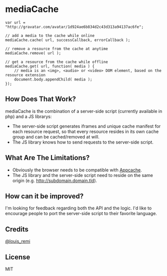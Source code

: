 mediaCache
==========

    var url = "http://gravatar.com/avatar/1d924ae6b834d2c43d313a94137ac6fe";
    
    // add a media to the cache while online
    mediaCache.cache( url, successCallback, errorCallback );
    
    // remove a resource from the cache at anytime
    mediaCache.remove( url );
    
    // get a resource from the cache while offline
    mediaCache.get( url, function( media ) {
        // media is an <img>, <audio> or <video> DOM element, based on the resource extension
        document.body.appendChild( media );
    });

How Does That Work?
-------------------

mediaCache is the combination of a server-side script (currently available in php) and a JS librarys:

* The server-side script generates iframes and unique cache manifest for each resource request, so that every resource resides in its own cache group and can be cached/removed at will.
* The JS library knows how to send requests to the server-side script. 

What Are The Limitations?
-------------------------

* Obviously the browser needs to be compatible with [Appcache](http://www.w3.org/TR/html5/offline.html).
* The JS library and the server-side script need to reside on the same origin (e.g. http://subdomain.domain.tld).

How can it be improved?
-----------------------

I'm looking for feedback regarding both the API and the logic.
I'd like to encourage people to port the server-side script to their favorite language.

Credits
-------

[@louis_remi](http://twitter.com/louis_remi)

License
-------

MIT